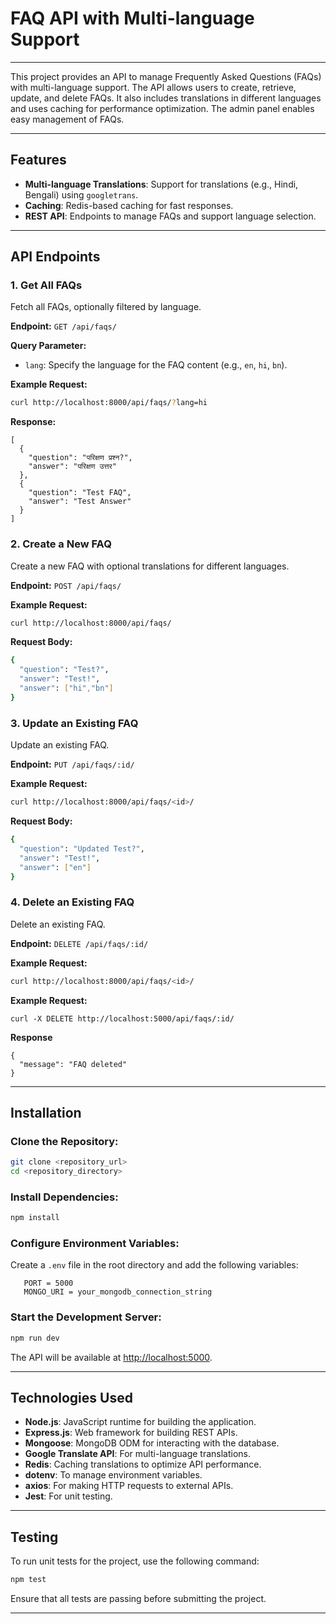 # FAQ API with Multi-language Support
---
This project provides an API to manage Frequently Asked Questions (FAQs) with multi-language support. The API allows users to create, retrieve, update, and delete FAQs. It also includes translations in different languages and uses caching for performance optimization. The admin panel enables easy management of FAQs.

---
## Features
- **Multi-language Translations**: Support for translations (e.g., Hindi, Bengali) using `googletrans`.
- **Caching**: Redis-based caching for fast responses.
- **REST API**: Endpoints to manage FAQs and support language selection.

----
## API Endpoints

### 1. **Get All FAQs**
Fetch all FAQs, optionally filtered by language.

**Endpoint:** `GET /api/faqs/`

**Query Parameter:**
- `lang`: Specify the language for the FAQ content (e.g., `en`, `hi`, `bn`).

**Example Request:**
```bash
curl http://localhost:8000/api/faqs/?lang=hi
```

**Response:** 
```
[
  {
    "question": "परिक्षण प्रश्न?",
    "answer": "परिक्षण उत्तर"
  },
  {
    "question": "Test FAQ",
    "answer": "Test Answer"
  }
]
```

### 2. **Create a New FAQ**
Create a new FAQ with optional translations for different languages.

**Endpoint:** `POST /api/faqs/`

**Example Request:**
```bash
curl http://localhost:8000/api/faqs/
```

**Request Body:**
```bash
{
  "question": "Test?",
  "answer": "Test!",
  "answer": ["hi","bn"]
}
```

### 3. **Update an Existing FAQ**
Update an existing FAQ.

**Endpoint:** `PUT /api/faqs/:id/`

**Example Request:**
```bash
curl http://localhost:8000/api/faqs/<id>/
```

**Request Body:**
```bash
{
  "question": "Updated Test?",
  "answer": "Test!",
  "answer": ["en"]
}
```
### 4. **Delete an Existing FAQ**
Delete an existing FAQ.

**Endpoint:** `DELETE /api/faqs/:id/`

**Example Request:**
```bash
curl http://localhost:8000/api/faqs/<id>/
```

**Example Request:**
``` 
curl -X DELETE http://localhost:5000/api/faqs/:id/
```

**Response**
```
{
  "message": "FAQ deleted"
}

```
---
## Installation

### Clone the Repository:
```bash
git clone <repository_url>
cd <repository_directory>
```

### Install Dependencies:
```bash
npm install
```

### Configure Environment Variables:
Create a `.env` file in the root directory and add the following variables:
 ```env
    PORT = 5000
    MONGO_URI = your_mongodb_connection_string
```

### Start the Development Server:
```bash
npm run dev
```
The API will be available at [http://localhost:5000](http://localhost:5000).

---

## Technologies Used
- **Node.js**: JavaScript runtime for building the application.
- **Express.js**: Web framework for building REST APIs.
- **Mongoose**: MongoDB ODM for interacting with the database.
- **Google Translate API**: For multi-language translations.
- **Redis**: Caching translations to optimize API performance.
- **dotenv**: To manage environment variables.
- **axios**: For making HTTP requests to external APIs.
- **Jest**: For unit testing.
---

## Testing
To run unit tests for the project, use the following command:
```bash
npm test
```
Ensure that all tests are passing before submitting the project.

---